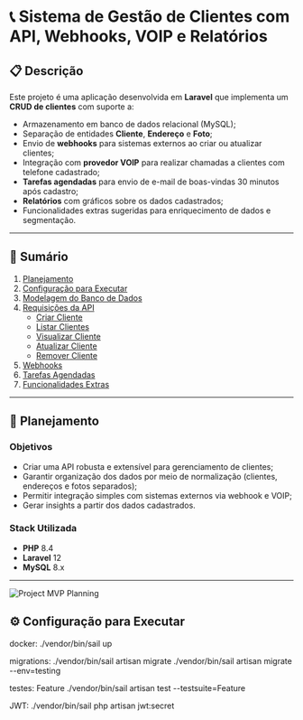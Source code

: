 # 📞 Sistema de Gestão de Clientes com API, Webhooks, VOIP e Relatórios

## 📋 Descrição
Este projeto é uma aplicação desenvolvida em **Laravel** que implementa um **CRUD de clientes** com suporte a:
- Armazenamento em banco de dados relacional (MySQL);
- Separação de entidades **Cliente**, **Endereço** e **Foto**;
- Envio de **webhooks** para sistemas externos ao criar ou atualizar clientes;
- Integração com **provedor VOIP** para realizar chamadas a clientes com telefone cadastrado;
- **Tarefas agendadas** para envio de e-mail de boas-vindas 30 minutos após cadastro;
- **Relatórios** com gráficos sobre os dados cadastrados;
- Funcionalidades extras sugeridas para enriquecimento de dados e segmentação.

---

## 📑 Sumário
1. [Planejamento](#-planejamento)
2. [Configuração para Executar](#-configuração-para-executar)
3. [Modelagem do Banco de Dados](#-modelagem-do-banco-de-dados)
4. [Requisições da API](#-requisições-da-api)
    - [Criar Cliente](#criar-cliente)
    - [Listar Clientes](#listar-clientes)
    - [Visualizar Cliente](#visualizar-cliente)
    - [Atualizar Cliente](#atualizar-cliente)
    - [Remover Cliente](#remover-cliente)
5. [Webhooks](#-webhooks)
6. [Tarefas Agendadas](#-tarefas-agendadas)
7. [Funcionalidades Extras](#-funcionalidades-extras)

---

## 📌 Planejamento

### Objetivos
- Criar uma API robusta e extensível para gerenciamento de clientes;
- Garantir organização dos dados por meio de normalização (clientes, endereços e fotos separados);
- Permitir integração simples com sistemas externos via webhook e VOIP;
- Gerar insights a partir dos dados cadastrados.

### Stack Utilizada
- **PHP** 8.4
- **Laravel** 12
- **MySQL** 8.x

---
![Project MVP Planning](https://maxribeiro.tech/public/img/client_management_mvp.png)

## ⚙ Configuração para Executar
docker:
./vendor/bin/sail up

migrations:
./vendor/bin/sail artisan migrate
./vendor/bin/sail artisan migrate --env=testing 

testes:
Feature
./vendor/bin/sail artisan test --testsuite=Feature

JWT:
./vendor/bin/sail php artisan jwt:secret

